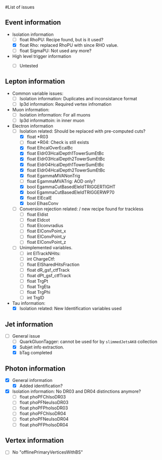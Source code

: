 #List of issues

## Event information

   - Isolation information
      - [ ] float RhoPU: Recipe found, but is it used?
      - [X] float Rho: replaced RhoPU with since RHO value.
      - [ ] float SigmaPU: Not used any more?
   - High level trigger information
      - [ ] Untested


## Lepton information

   - Common variable issues:
      - [ ] Isolation information: Duplicates and inconsistance format
      - [ ] Ip3d information: Required vertex infromation

   - Muon information:
      - [ ] Isolation information: For all muons
      - [ ] Ip3d informattoin: in inner muon

   - Electron information
      - [ ] Isolation related: Should be replaced with pre-computed cuts?
         - [X] float *R03
         - [ ] float *R04: Check is still exists
         - [X] float ElhcalOverEcalBc
         - [X] float Eldr03HcalDepth1TowerSumEtBc
         - [X] float Eldr03HcalDepth2TowerSumEtBc
         - [X] float Eldr04HcalDepth1TowerSumEtBc
         - [X] float Eldr04HcalDepth2TowerSumEtBc
         - [X] float EgammaMVANonTrig
         - [ ] float EgammaMVATrig: AOD only?
         - [X] bool  EgammaCutBasedEleIdTRIGGERTIGHT
         - [X] bool  EgammaCutBasedEleIdTRIGGERWP70
         - [X] float ElEcalE
         - [X] bool  ElhasConv
      - [ ] Conversion rejection related: / new recipe found for trackless 
         - [ ] float Eldist
         - [ ] float Eldcot
         - [ ] float Elconvradius
         - [ ] float ElConvPoint_x
         - [ ] float ElConvPoint_y
         - [ ] float ElConvPoint_z
      - [ ] Unimplemented variables.
         - [ ] int   ElTrackNHits: 
         - [ ] int   ChargeCtf: 
         - [ ] float ElSharedHitsFraction
         - [ ] float dR_gsf_ctfTrack
         - [ ] float dPt_gsf_ctfTrack
         - [ ] float TrgPt
         - [ ] float TrgEta
         - [ ] float TrgPhi
         - [ ] int   TrgID

   - Tau information:
      - [X] Isolation related: New Identification variables used

## Jet information
   - [ ] General issue
      - [ ] QuarkGluonTagger: cannot be used for by `slimmedJetsAK8` collection
      - [X] Subjet info extraction.
      - [X] bTag completed 

## Photon information 
   - [X] General information
      - [X] Added identification?

   - [X] Isolation information: No DR03 and DR04 distinctions anymore?
      - [ ] float phoPFChIsoDR03
      - [ ] float phoPFNeuIsoDR03
      - [ ] float phoPFPhoIsoDR03
      - [ ] float phoPFChIsoDR04
      - [ ] float phoPFNeuIsoDR04
      - [ ] float phoPFPhoIsoDR04

## Vertex information
  - [ ] No "offlinePrimaryVerticesWithBS" 
